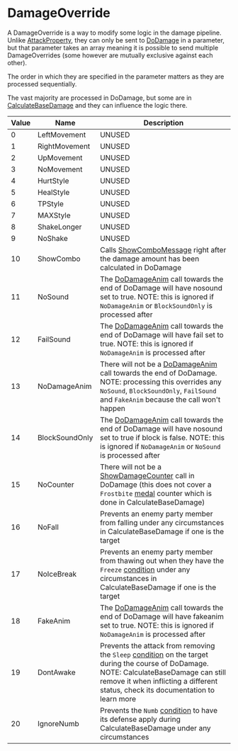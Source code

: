 # DamageOverride
A DamageOverride is a way to modify some logic in the damage pipeline. Unlike [AttackProperty](AttackProperty.md), they can only be sent to [DoDamage](DoDamage.md) in a parameter, but that parameter takes an array meaning it is possible to send multiple DamageOverrides (some however are mutually exclusive against each other).

The order in which they are specified in the parameter matters as they are processed sequentially.

The vast majority are processed in DoDamage, but some are in [CalculateBaseDamage](CalculateBaseDamage.md) and they can influence the logic there.

|Value|Name|Description|
|-----|----|-----------|
|0|LeftMovement|UNUSED|
|1|RightMovement|UNUSED|
|2|UpMovement|UNUSED|
|3|NoMovement|UNUSED|
|4|HurtStyle|UNUSED|
|5|HealStyle|UNUSED|
|6|TPStyle|UNUSED|
|7|MAXStyle|UNUSED|
|8|ShakeLonger|UNUSED|
|9|NoShake|UNUSED|
|10|ShowCombo|Calls [ShowComboMessage](../Visual%20rendering/ShowSuccessWord.md#showcombomessage) right after the damage amount has been calculated in DoDamage|
|11|NoSound|The [DoDamageAnim](../Visual%20rendering/DoDamageAnim.md) call towards the end of DoDamage will have nosound set to true. NOTE: this is ignored if `NoDamageAnim` or `BlockSoundOnly` is processed after|
|12|FailSound|The [DoDamageAnim](../Visual%20rendering/DoDamageAnim.md) call towards the end of DoDamage will have fail set to true. NOTE: this is ignored if `NoDamageAnim` is processed after|
|13|NoDamageAnim|There will not be a [DoDamageAnim](../Visual%20rendering/DoDamageAnim.md) call towards the end of DoDamage. NOTE: processing this overrides any `NoSound`, `BlockSoundOnly`, `FailSound` and `FakeAnim` because the call won't happen|
|14|BlockSoundOnly|The [DoDamageAnim](../Visual%20rendering/DoDamageAnim.md) call towards the end of DoDamage will have nosound set to true if block is false. NOTE: this is ignored if `NoDamageAnim` or `NoSound` is processed after|
|15|NoCounter|There will not be a [ShowDamageCounter](../Visual%20rendering/ShowDamageCounter.md) call in DoDamage (this does not cover a `Frostbite` [medal](../../Enums%20and%20IDs/Medal.md) counter which is done in CalculateBaseDamage)|
|16|NoFall|Prevents an enemy party member from falling under any circumstances in CalculateBaseDamage if one is the target|
|17|NoIceBreak|Prevents an enemy party member from thawing out when they have the `Freeze` [condition](../Actors%20states/Conditions.md) under any circumstances in CalculateBaseDamage if one is the target|
|18|FakeAnim|The [DoDamageAnim](../Visual%20rendering/DoDamageAnim.md) call towards the end of DoDamage will have fakeanim set to true. NOTE: this is ignored if `NoDamageAnim` is processed after|
|19|DontAwake|Prevents the attack from removing the `Sleep` [condition](../Actors%20states/Conditions.md) on the target during the course of DoDamage. NOTE: CalculateBaseDamage can still remove it when inflicting a different status, check its documentation to learn more|
|20|IgnoreNumb|Prevents the `Numb` [condition](../Actors%20states/Conditions.md) to have its defense apply during CalculateBaseDamage under any circumstances|

